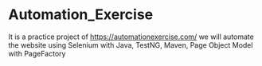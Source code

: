 # Automation_Exercise
It is a practice project of https://automationexercise.com/ we will automate the website using Selenium with Java, TestNG, Maven, Page Object Model with PageFactory
